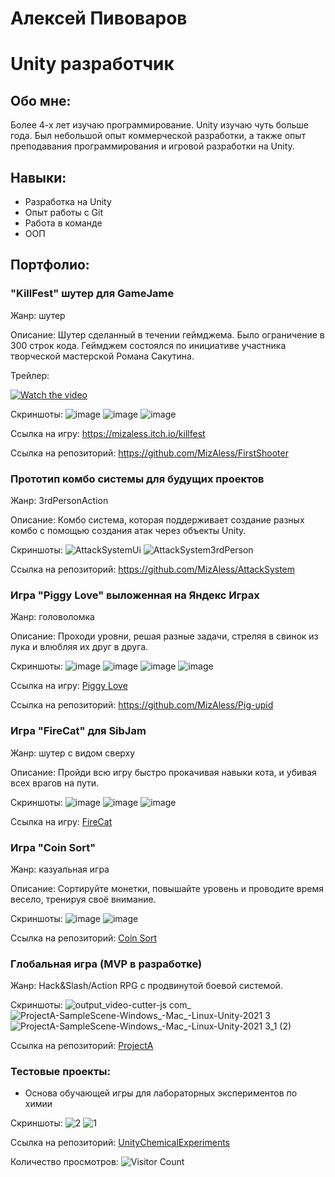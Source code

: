 # Алексей Пивоваров

# Unity разработчик

## Обо мне:
Более 4-х лет изучаю программирование. Unity изучаю чуть больше года. Был небольшой опыт коммерческой разработки, а также опыт преподавания программирования и игровой разработки на Unity. 

## Навыки:
- Разработка на Unity
- Опыт работы с Git
- Работа в команде
- ООП

## Портфолио:

### "KillFest" шутер для GameJame

Жанр: шутер

Описание: Шутер сделанный в течении геймджема. Было ограничение в 300 строк кода. Геймджем состоялся по инициативе участника творческой мастерской Романа Сакутина.

Трейлер:

[![Watch the video](https://img.youtube.com/vi/DdJbpqrDZkc/0.jpg)](https://www.youtube.com/watch?v=DdJbpqrDZkc)

Скриншоты:
![image](https://github.com/user-attachments/assets/411b2708-0383-4592-8b92-e630bb96e2e1)
![image](https://github.com/user-attachments/assets/ce9b43c6-647d-4989-be33-e6634825f9f5)
![image](https://github.com/user-attachments/assets/549e719c-ec43-45cf-90dc-5fe5203853ce)

Ссылка на игру:
https://mizaless.itch.io/killfest

Ссылка на репозиторий:
https://github.com/MizAless/FirstShooter

### Прототип комбо системы для будущих проектов

Жанр: 3rdPersonAction

Описание: Комбо система, которая поддерживает создание разных комбо с помощью создания атак через объекты Unity.

Скриншоты:
![AttackSystemUi](https://github.com/user-attachments/assets/352a29f3-e6b9-4568-912a-7d2ad84ef118)
![AttackSystem3rdPerson](https://github.com/user-attachments/assets/b300b15a-4a33-4339-aaf0-3c60ed62ba48)

Ссылка на репозиторий:
https://github.com/MizAless/AttackSystem

### Игра "Piggy Love" выложенная на Яндекс Играх

Жанр: головоломка

Описание: Проходи уровни, решая разные задачи, стреляя в свинок из лука и влюбляя их друг в друга.

Скриншоты:
![image](https://github.com/MizAless/MizAless/assets/44200635/d4c13656-e83f-4267-ac0c-69e311ce2b7e)
![image](https://github.com/MizAless/MizAless/assets/44200635/d47313ae-ac23-4e0f-ab46-89625aba6e4a)
![image](https://github.com/MizAless/MizAless/assets/44200635/a5d8be42-a833-4aee-a39e-ed26f6b09c78)
![image](https://github.com/MizAless/MizAless/assets/44200635/dfa8d180-49e1-47de-9460-09200921112e)


Ссылка на игру: [Piggy Love](https://yandex.ru/games/app/294450)

Ссылка на репозиторий: https://github.com/MizAless/Pig-upid

### Игра "FireCat" для SibJam

Жанр: шутер с видом сверху

Описание: Пройди всю игру быстро прокачивая навыки кота, и убивая всех врагов на пути.

Скриншоты:
![image](https://github.com/MizAless/MizAless/assets/44200635/a3d28e40-29bd-48fb-a4b1-8f04cd4c7e8d)
![image](https://github.com/MizAless/MizAless/assets/44200635/fd3195fe-5696-457b-b37c-2b278db5bb00)
![image](https://github.com/MizAless/MizAless/assets/44200635/063714ab-fa1a-4729-a50e-a2f853595e81)

Ссылка на игру: [FireCat](https://evohox.itch.io/firecat)

### Игра "Coin Sort"

Жанр: казуальная игра

Описание: Сортируйте монетки, повышайте уровень и проводите время весело, тренируя своё внимание.

Скриншоты:
![image](https://github.com/MizAless/MizAless/assets/44200635/93e01b69-6588-4c22-aac5-fc3a31a8793c)
![image](https://github.com/MizAless/MizAless/assets/44200635/40ceeb7e-775c-4a7c-aad0-ad9a24c4e0b2)

Ссылка на репозиторий: [Coin Sort](https://github.com/MizAless/CoinSort)

### Глобальная игра (MVP в разработке)

Жанр: Hack&Slash/Action RPG с продвинутой боевой системой.

Скриншоты:
![output_video-cutter-js com_](https://github.com/MizAless/MizAless/assets/44200635/de3bd383-f570-457d-a028-23947e79f6cf)
![ProjectA-SampleScene-Windows_-Mac_-Linux-Unity-2021 3](https://github.com/MizAless/MizAless/assets/44200635/c4d3c5a1-ca89-4c59-8315-12324d54d43a)
![ProjectA-SampleScene-Windows_-Mac_-Linux-Unity-2021 3_1 (2)](https://github.com/MizAless/MizAless/assets/44200635/cb415550-2d12-4c16-8c50-88da0d4eece1)


Ссылка на репозиторий: [ProjectA](https://github.com/MizAless/ProjectA)

### Тестовые проекты:

- Основа обучающей игры для лабораторных экспериментов по химии

Скриншоты:
![2](https://github.com/MizAless/MizAless/assets/44200635/2deb6d39-23d7-4ecd-8bc0-fd7cd88ed3bc)
![1](https://github.com/MizAless/MizAless/assets/44200635/16176c29-6b8c-41fb-9527-31b4fccd1d7a)

Ссылка на репозиторий: [UnityChemicalExperiments](https://github.com/MizAless/UnityChemicalExperiments)

Количество просмотров:
![Visitor Count](https://profile-counter.glitch.me/MizAless/count.svg)


